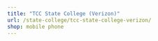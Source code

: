```yaml
---
title: "TCC State College (Verizon)"
url: /state-college/tcc-state-college-verizon/
shop: mobile phone
---
```

